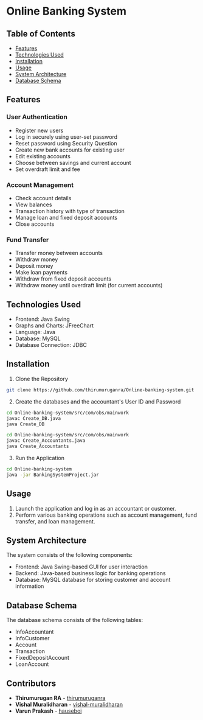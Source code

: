 Online Banking System
=====================

Table of Contents
-----------------

* [Features](#features)
* [Technologies Used](#technologies-used)
* [Installation](#installation)
* [Usage](#usage)
* [System Architecture](#system-architecture)
* [Database Schema](#database-schema)

Features
--------

### User Authentication

* Register new users
* Log in securely using user-set password
* Reset password using Security Question
* Create new bank accounts for existing user
* Edit existing accounts
* Choose between savings and current account
* Set overdraft limit and fee

### Account Management

* Check account details
* View balances
* Transaction history with type of transaction
* Manage loan and fixed deposit accounts
* Close accounts

### Fund Transfer

* Transfer money between accounts
* Withdraw money
* Deposit money
* Make loan payments
* Withdraw from fixed deposit accounts
* Withdraw money until overdraft limit (for current accounts)

Technologies Used
-----------------

* Frontend: Java Swing
* Graphs and Charts: JFreeChart
* Language: Java
* Database: MySQL
* Database Connection: JDBC

Installation
------------

1. Clone the Repository
```bash
git clone https://github.com/thirumuruganra/Online-banking-system.git
```
2. Create the databases and the accountant's User ID and Password
```bash
cd Online-banking-system/src/com/obs/mainwork
javac Create_DB.java
java Create_DB
```

```bash
cd Online-banking-system/src/com/obs/mainwork
javac Create_Accountants.java
java Create_Accountants
```

3. Run the Application
```bash
cd Online-banking-system
java -jar BankingSystemProject.jar
```

Usage
-----

1. Launch the application and log in as an accountant or customer.
2. Perform various banking operations such as account management, fund transfer, and loan management.

System Architecture
-------------------

The system consists of the following components:

* Frontend: Java Swing-based GUI for user interaction
* Backend: Java-based business logic for banking operations
* Database: MySQL database for storing customer and account information

Database Schema
----------------

The database schema consists of the following tables:

* InfoAccountant
* InfoCustomer
* Account
* Transaction
* FixedDepositAccount
* LoanAccount

Contributors
------------
- **Thirumurugan RA** - [thirumuruganra](https://github.com/thirumuruganra/)
- **Vishal Muralidharan** - [vishal-muralidharan](https://github.com/vishal-muralidharan)
- **Varun Prakash** - [hauseboi](https://github.com/hauseboi)
